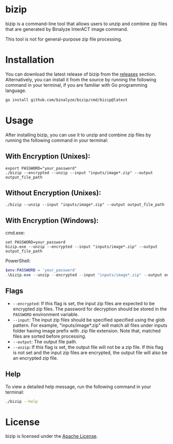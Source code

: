 # bizip

bizip is a command-line tool that allows users to unzip and combine zip files that are generated by Binalyze InterACT image command.

This tool is not for general-purpose zip file processing.

# Installation

You can download the latest release of bizip from the [releases](https://github.com/binalyze/bizip/releases) section. Alternatively, you can install it from the source by running the following command in your terminal, if you are familiar with Go programming language.

```bash
go install github.com/binalyze/bizip/cmd/bizip@latest
```

# Usage

After installing bizip, you can use it to unzip and combine zip files by running the following command in your terminal:

## With Encryption (Unixes):

```shell
export PASSWORD="your_password"
./bizip --encrypted --unzip --input "inputs/image*.zip" --output output_file_path
```

## Without Encryption (Unixes):

```shell
./bizip --unzip --input "inputs/image*.zip" --output output_file_path
```

## With Encryption (Windows):

cmd.exe:
```
set PASSWORD=your_password
bizip.exe --unzip --encrypted --input "inputs/image*.zip" --output output_file_path
```

PowerShell:
```powershell
$env:PASSWORD = 'your_password'
.\bizip.exe --unzip --encrypted --input "inputs/image*.zip" --output output_file_path
```

## Flags

- `--encrypted`: If this flag is set, the input zip files are expected to be encrypted zip files. The password for decryption should be stored in the `PASSWORD` environment variable.
- `--input`: The input zip files should be specified specified using the glob pattern. For example, "inputs/image*.zip" will match all files under inputs folder having image prefix with .zip file extension. Note that, matched files are sorted before processing.
- `--output`: The output file path.
- `--unzip`: If this flag is set, the output file will not be a zip file. If this flag is not set and the input zip files are encrypted, the output file will also be an encrypted zip file.

## Help

To view a detailed help message, run the following command in your terminal:

```bash
./bizip --help
```

# License

bizip is licensed under the [Apache License](LICENSE).
